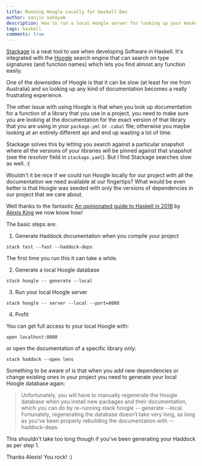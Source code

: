 ```yaml
---
title: Running Hoogle Locally for Haskell Dev
author: sanjiv sahayam
description: How to run a local Hoogle server for looking up your Haskell api documentation
tags: haskell
comments: true
---
```


[Stackage](https://www.stackage.org/) is a neat tool to use when developing Software in Haskell. It's integrated with the [Hoogle](http://www.haskell.org/hoogle/) search engine that can search on type signatures (and function names) which lets you find almost any function easily.

One of the downsides of Hoogle is that it can be slow (at least for me from Australia) and so looking up any kind of documentation becomes a really frustrating experience.

The other issue with using Hoogle is that when you look up documentation for a function of a library that you use in a project, you need to make sure you are looking at the documentation for the exact version of that library that you are using in your `package.yml` or `.cabal` file; otherwise you maybe looking at an entirely different api and end up wasting a lot of time. 

Stackage solves this by letting you search against a particular snapshot where all the versions of your libraries will be pinned against that snapshot (see the *resolver* field in `stackage.yaml`). But I find Stackage searches slow as well. :(

Wouldn't it be nice if we could run Hoogle locally for our project with all the documentation we need available at our fingertips? What would be even better is that Hoogle was seeded with only the versions of dependencies in our project that we care about.

Well thanks to the fantastic [An opinionated guide to Haskell in 2018](https://lexi-lambda.github.io/blog/2018/02/10/an-opinionated-guide-to-haskell-in-2018/) by [Alexis King](https://lexi-lambda.github.io/resume.html) we now know how!

The basic steps are:

1. Generate Haddock documentation when you compile your project

```{.terminal .scrollx}
stack test --fast --haddock-deps
```

The first time you run this it can take a while.

2. Generate a local Hoogle database

```{.terminal .scrollx}
stack hoogle -- generate --local
```

3. Run your local Hoogle server

```{.terminal .scrollx}
stack hoogle -- server --local --port=8080
```

4. Profit

You can get full access to your local Hoogle with:

```{.terminal .scrollx}
open localhost:8080
```

or open the documentation of a specific library only:

```{.terminal .scrollx}
stack haddock --open lens
```

Something to be aware of is that when you add new dependencies or change existing ones in your project you need to generate your local Hoogle database again: 

> Unfortunately, you will have to manually regenerate the Hoogle database when you install new packages and their documentation, which you can do by re-running stack hoogle -- generate --local. Fortunately, regenerating the database doesn’t take very long, as long as you’ve been properly rebuilding the documentation with --haddock-deps.

This shouldn't take too long though if you've been generating your Haddock as per step 1.

Thanks Alexis! You rock! :)